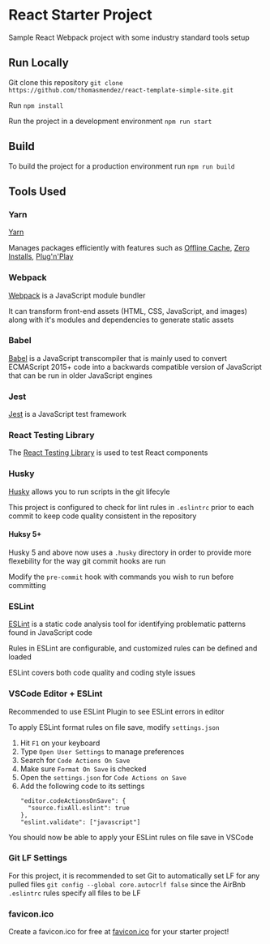# React Starter Project

Sample React Webpack project with some industry standard tools setup

## Run Locally

Git clone this repository `git clone https://github.com/thomasmendez/react-template-simple-site.git`

Run `npm install`

Run the project in a development environment `npm run start`

## Build

To build the project for a production environment run `npm run build`

## Tools Used

### Yarn

[Yarn](https://classic.yarnpkg.com/en/docs/install#windows-stable)

Manages packages efficiently with features such as [Offline Cache](https://yarnpkg.com/features/offline-cache), [Zero Installs](https://yarnpkg.com/features/zero-installs), [Plug'n'Play](https://yarnpkg.com/features/pnp)

### Webpack

[Webpack](https://webpack.js.org/) is a JavaScript module bundler

It can transform front-end assets (HTML, CSS, JavaScript, and images) along with it's modules and dependencies to generate static assets

### Babel

[Babel](https://babeljs.io/) is a JavaScript transcompiler that is mainly used to convert ECMAScript 2015+ code into a backwards compatible version of JavaScript that can be run in older JavaScript engines

### Jest

[Jest](https://jestjs.io/) is a JavaScript test framework

### React Testing Library

The [React Testing Library](https://testing-library.com/) is used to test React components

### Husky

[Husky](https://typicode.github.io/husky/#/) allows you to run scripts in the git lifecyle

This project is configured to check for lint rules in `.eslintrc` prior to each commit to keep code quality consistent in the repository

#### Huksy 5+

Husky 5 and above now uses a `.husky` directory in order to provide more flexebility for the way git commit hooks are run

Modify the `pre-commit` hook with commands you wish to run before committing

### ESLint

[ESLint](https://eslint.org/) is a static code analysis tool for identifying problematic patterns found in JavaScript code

Rules in ESLint are configurable, and customized rules can be defined and loaded

ESLint covers both code quality and coding style issues

### VSCode Editor + ESLint

Recommended to use ESLint Plugin to see ESLint errors in editor

To apply ESLint format rules on file save, modify `settings.json`

1. Hit `F1` on your keyboard
2. Type `Open User Settings` to manage preferences
3. Search for `Code Actions On Save`
4. Make sure `Format On Save` is checked
5. Open the `settings.json` for `Code Actions on Save`
6. Add the following code to its settings
   ```
   "editor.codeActionsOnSave": {
     "source.fixAll.eslint": true
   },
   "eslint.validate": ["javascript"]
   ```

You should now be able to apply your ESLint rules on file save in VSCode

### Git LF Settings

For this project, it is recommended to set Git to automatically set LF for any pulled files `git config --global core.autocrlf false` since the AirBnb `.eslintrc` rules specify all files to be LF

### favicon.ico

Create a favicon.ico for free at [favicon.ico](https://favicon.io/) for your starter project!
